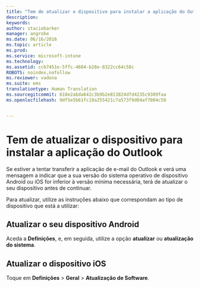```yaml
---
title: "Tem de atualizar o dispositivo para instalar a aplicação do Outlook | Microsoft Intune"
description: 
keywords: 
author: staciebarker
manager: angrobe
ms.date: 06/16/2016
ms.topic: article
ms.prod: 
ms.service: microsoft-intune
ms.technology: 
ms.assetid: ccb7451e-5ffc-4604-b28e-8322cc64c58c
ROBOTS: noindex,nofollow
ms.reviewer: vadona
ms.suite: ems
translationtype: Human Translation
ms.sourcegitcommit: 618e2abda642c3b9b2e813824dfd4235c9309faa
ms.openlocfilehash: 9df5e5b61fc19a255421c7a573f9d04af7004c58


---
```


# Tem de atualizar o dispositivo para instalar a aplicação do Outlook

Se estiver a tentar transferir a aplicação de e-mail do Outlook e verá uma mensagem a indicar que a sua versão do sistema operativo de dispositivo Android ou iOS for inferior à versão mínima necessária, terá de atualizar o seu dispositivo antes de continuar.

Para atualizar, utilize as instruções abaixo que correspondam ao tipo de dispositivo que está a utilizar:

## Atualizar o seu dispositivo Android
Aceda a **Definições**, e, em seguida, utilize a opção **atualizar** ou **atualização do sistema**.

## Atualizar o dispositivo iOS
Toque em **Definições** &gt; **Geral** &gt; **Atualização de Software**.



<!--HONumber=Jul16_HO4-->


